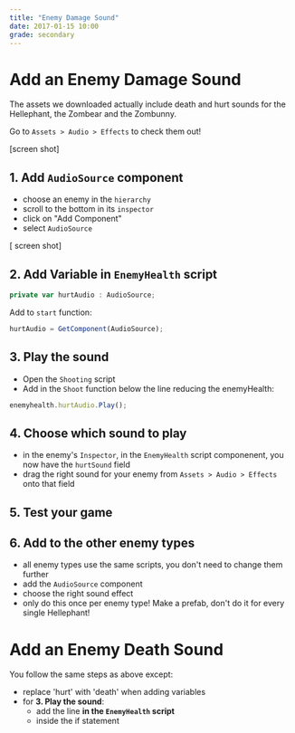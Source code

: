 ```yaml
---
title: "Enemy Damage Sound"
date: 2017-01-15 10:00
grade: secondary
---
```


# Add an Enemy Damage Sound

The assets we downloaded actually include death and hurt sounds for the Hellephant, the Zombear and the Zombunny.

Go to `Assets > Audio > Effects` to check them out!

[screen shot]

## 1. Add `AudioSource` component

- choose an enemy in the `hierarchy`
- scroll to the bottom in its `inspector`
- click on "Add Component"
- select `AudioSource`

[ screen shot]

## 2. Add Variable in `EnemyHealth` script

```javascript
private var hurtAudio : AudioSource;
```

Add to `start` function:

```javascript
hurtAudio = GetComponent(AudioSource);
```

## 3. Play the sound

- Open the `Shooting` script
- Add in the `Shoot` function below the line reducing the enemyHealth:

```javascript
enemyhealth.hurtAudio.Play();
```


## 4. Choose which sound to play
- in the enemy's `Inspector`, in the `EnemyHealth` script componenent, you now have the `hurtSound` field
- drag the right sound for your enemy from `Assets > Audio > Effects` onto that field


## 5. Test your game

## 6. Add to the other enemy types
- all enemy types use the same scripts, you don't need to change them further
- add the `AudioSource` component
- choose the right sound effect
- only do this once per enemy type! Make a prefab, don't do it for every single Hellephant!


# Add an Enemy Death Sound

You follow the same steps as above except:

- replace 'hurt' with 'death' when adding variables
- for **3. Play the sound**:
  - add the line **in the `EnemyHealth` script**
  - inside the if statement
  

